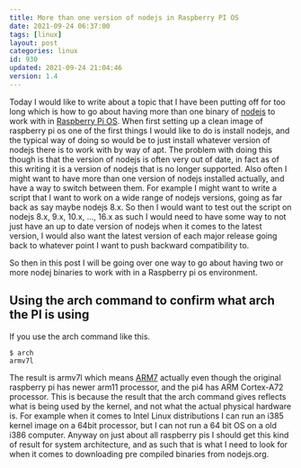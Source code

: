 ```yaml
---
title: More than one version of nodejs in Raspberry PI OS
date: 2021-09-24 06:37:00
tags: [linux]
layout: post
categories: linux
id: 930
updated: 2021-09-24 21:04:46
version: 1.4
---
```


Today I would like to write about a topic that I have been putting off for too long which is how to go about having more than one binary of [nodejs](/2017/04/05/nodejs-helloworld/) to work with in [Raspberry Pi OS](/2020/03/25/linux-raspbian-lite-getting-started/). When first setting up a clean image of raspberry pi os one of the first things I would like to do is install nodejs, and the typical way of doing so would be to just install whatever version of nodejs there is to work with by way of apt. The problem with doing this though is that the version of nodejs is often very out of date, in fact as of this writing it is a version of nodejs that is no longer supported. Also often I might want to have more than one version of nodejs installed actually, and have a way to switch between them. For example I might want to write a script that I want to work on a wide range of nodejs versions, going as far back as say maybe nodejs 8.x. So then I would want to test out the script on nodejs 8.x, 9.x, 10.x, ..., 16.x as such I would need to have some way to not just have an up to date version of nodejs when it comes to the latest version, I would also want the latest version of each major release going back to whatever point I want to push backward compatibility to.

So then in this post I will be going over one way to go about having two or more nodej binaries to work with in a Raspberry pi os environment.

<!-- more -->


## Using the arch command to confirm what arch the PI is using

If you use the arch command like this.

```
$ arch
armv7l
```

The result is armv7l which means [ARM7](https://en.wikipedia.org/wiki/ARM7) actually even though the original raspberry pi has newer arm11 processor, and the pi4 has ARM Cortex-A72 processor. This is because the result that the arch command gives reflects what is being used by the kernel, and not what the actual physical hardware is. For example when it comes to Intel Linux distributions I can run an i385 kernel image on a 64bit processor, but I can not run a 64 bit OS on a old i386 computer. Anyway on just about all raspberry pis I should get this kind of result for system architecture, and as such that is what I need to look for when it comes to downloading pre compiled binaries from nodejs.org.